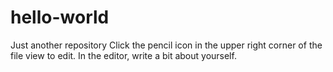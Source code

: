 # hello-world
Just another repository
Click the  pencil icon in the upper right corner of the file view to edit.
In the editor, write a bit about yourself.
